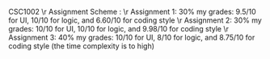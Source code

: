  CSC1002 \r
 Assignment Scheme : \r
 Assignment 1: 30%     my grades: 9.5/10 for UI, 10/10 for logic, and 6.60/10 for coding style \r
 Assignment 2: 30%     my grades: 10/10 for UI, 10/10 for logic, and 9.98/10 for coding style  \r
 Assignment 3: 40%     my grades: 10/10 for UI, 8/10 for logic, and 8.75/10 for coding style  (the time complexity is to high)
